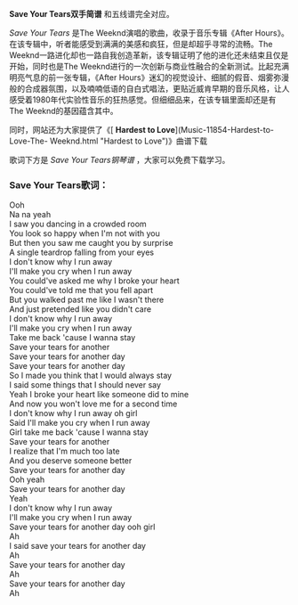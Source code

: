 

**Save Your Tears双手简谱** 和五线谱完全对应。

_Save Your Tears_ 是The Weeknd演唱的歌曲，收录于音乐专辑《After
Hours》。在该专辑中，听者能感受到满满的美感和疯狂，但是却超乎寻常的流畅。The
Weeknd一路进化却也一路自我创造革新，该专辑证明了他的进化还未结束且仅是开始，同时也是The
Weeknd进行的一次创新与商业性融合的全新测试。比起充满明亮气息的前一张专辑，《After
Hours》迷幻的视觉设计、细腻的假音、烟雾弥漫般的合成器氛围，以及喃喃低语的自白式唱法，更贴近威肯早期的音乐风格，让人感受着1980年代实验性音乐的狂热感觉。但细细品来，在该专辑里面却还是有The
Weeknd的基因蕴含其中。

同时，网站还为大家提供了《[ **Hardest to Love**](Music-11854-Hardest-to-Love-The-
Weeknd.html "Hardest to Love")》曲谱下载

歌词下方是 _Save Your Tears钢琴谱_ ，大家可以免费下载学习。

### Save Your Tears歌词：

Ooh  
Na na yeah  
I saw you dancing in a crowded room  
You look so happy when I'm not with you  
But then you saw me caught you by surprise  
A single teardrop falling from your eyes  
I don't know why I run away  
I'll make you cry when I run away  
You could've asked me why I broke your heart  
You could've told me that you fell apart  
But you walked past me like I wasn't there  
And just pretended like you didn't care  
I don't know why I run away  
I'll make you cry when I run away  
Take me back 'cause I wanna stay  
Save your tears for another  
Save your tears for another day  
Save your tears for another day  
So I made you think that I would always stay  
I said some things that I should never say  
Yeah I broke your heart like someone did to mine  
And now you won't love me for a second time  
I don't know why I run away oh girl  
Said I'll make you cry when I run away  
Girl take me back 'cause I wanna stay  
Save your tears for another  
I realize that I'm much too late  
And you deserve someone better  
Save your tears for another day  
Ooh yeah  
Save your tears for another day  
Yeah  
I don't know why I run away  
I'll make you cry when I run away  
Save your tears for another day ooh girl  
Ah  
I said save your tears for another day  
Ah  
Save your tears for another day  
Ah  
Save your tears for another day  
Ah

